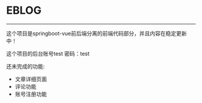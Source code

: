# EBLOG

--------

这个项目是springboot-vue前后端分离的前端代码部分，并且内容在稳定更新中！

这个项目的后台账号test 密码：test

还未完成的功能:

* 文章详细页面
* 评论功能
* 账号注册功能